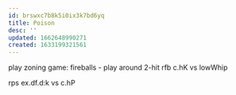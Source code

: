```yaml
---
id: brswxc7b8k5i0ix3k7bd6yq
title: Poison
desc: ''
updated: 1662648990271
created: 1633199321561
---
```

play zoning game:
	fireballs - play around 2-hit rfb
	c.hK vs lowWhip
	
rps ex.df.d:k vs c.hP
